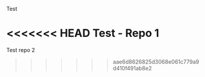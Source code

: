 Test

<<<<<<< HEAD
Test - Repo 1
=======
Test repo 2
>>>>>>> aae6d8626825d3068e061c779a9d410f491ab8e2
